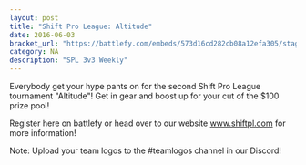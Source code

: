 ```yaml
---
layout: post
title: "Shift Pro League: Altitude"
date: 2016-06-03
bracket_url: "https://battlefy.com/embeds/573d16cd282cb08a12efa305/stage/573d183805f05f7912ee94a6"
category: NA
description: "SPL 3v3 Weekly"
---
```


Everybody get your hype pants on for the second Shift Pro League tournament "Altitude"! Get in gear and boost up for your cut of the $100 prize pool!

Register here on battlefy or head over to our website www.shiftpl.com for more information!

Note: Upload your team logos to the #teamlogos channel in our Discord!
